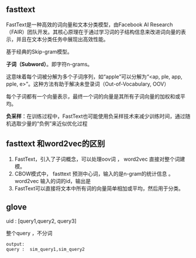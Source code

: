 ## fasttext

FastText是一种高效的词向量和文本分类模型，由Facebook AI Research（FAIR）团队开发。其核心原理在于通过学习词的子结构信息来改进词向量的表示，并且在文本分类任务中展现出高效性能。

基于经典的Skip-gram模型。

**子词（Subword）**。即字符n-grams。

这意味着每个词被分解为多个子词序列，如“apple”可以分解为“<ap, ple, app, pple, e>”。这种方法有助于解决未登录词（Out-of-Vocabulary, OOV）

每个子词都有一个向量表示，最终一个词的向量是其所有子词向量的加权和或平均。



**负采样**：在训练过程中，FastText也可能使用负采样技术来减少训练时间，通过随机选取少量的“负例”来近似优化过程



## fasttext 和word2vec的区别

1.  FastText，引入了子词概念，可以处理oov词 ， word2vec 直接对整个词建模。
2.  CBOW模式中， fasttext 预测中心词，输入的是n-gram的统计信息 。  word2vec 输入的词的id，输出是
3.  FastText可以直接将文本中所有词的向量简单相加或平均，然后用于分类。





## glove



uid : [query1,query2, query3]

 整个query ，不分词



```
output:
query :  sim_query1,sim_query2
```

